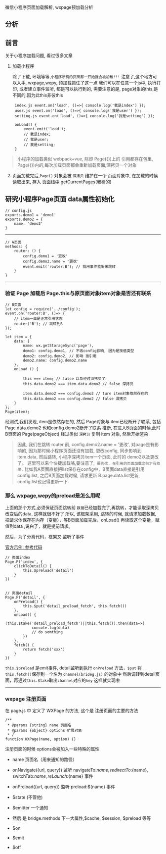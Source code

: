 微信小程序页面加载解析, wxpage预加载分析

## 分析

## 前言

关于小程序加载问题, 看过很多文章

1. 加载小程序
    
    除了下载, 环境等等,`小程序所有的页面都一开始就会被加载!!!` 注意了,这个地方可以入手, wxpage,wepy, 预加载抓住了这一点
    我们可以在任意一个js中, 执行打印, 或者建立事件监听, 都是可以执行到的, 需要注意的是, page对象的this,是不同的,因为此this非彼this


        index.js event.on('load', ()=>{ console.log('我是index') });
        user.js event.on('load', ()=>{ console.log('我是user') });
        setting.js event.on('load', ()=>{ console.log('我是setting') });

        onLoad() {
            event.emit('load');
            // 我是index;
            // 我是user;
            // 我是setting;
        }

>小程序的加载类似 webpack+vue, 除却 Page({})上的 引用都存在包里, Page({})内的,每次加载页面都会重新加载页面,深拷贝一个对象

2. 页面加载完后,`Page()` 对象会被 `深拷贝` 维护在一个 页面对象中, 在加载的时候读取出来, 存入 [页面栈中](https://developers.weixin.qq.com/miniprogram/dev/framework/app-service/route.html) getCurrentPages(我猜的)


## 研究小程序Page页面 data属性初始化

    // config.js
    exports.demo1 = 'demo1'
    exports.demo2 = {
        name: 'demo2'
    }

---

    // A页面
    methods: {
        router: () {
            config.demo1 = '更改'
            config.demo2.name = '更改'
            event.emit('router:B'); // 我用事件监听来跳转
        }
    }

---

### 验证 Page 加载后 Page.this与原页面对象item对象是否还有联系

    // B页面
    let config = require('../config');
    event.on('router:B', ()=> {
        // item一直是正常引用状态
        router('B'); // 跳转到B
    });

    let item = {
        data: {
            name: wx.getStorageSync('page'),
            demo1: config.demo1, // 不收config影响, 因为是按值类型
            demo2: config.demo2, // 影响 按引用
            demo2.name: config.demo2.name
        },
        onLoad () {
            
            this === item; // false 以及经过深拷贝了
            this.data.demo2 === item.data.demo2 // false 深拷贝

            item.data.demo2 === config.demo2 // ture item对象依然存在的
            this.data.demo2 === config.demo2 // false 深拷贝
        }
    };
    Page(item);

经测试,我们发现, item是依然存在的, 然后 Page对象与 item已经断开了联系, 包括 Page.data.demo2 也和config.demo2断开了联系
推断, 在进入B页面的时候,此时B页面的 Page(pageObject) 经过类似 `深拷贝` 复制 item 对象, 然后开始渲染

> 因此, 我们在跳转 router 前, config.demo2.name = '更改', 对page是有影响的, 因为那时候小程序页面还没有加载, 更改config, 同步影响到item.data, 然后跳转, 小程序深拷贝item一个页面, 此时的 demo2以及更改了。
这里可以来个快捷加载咯,要注意了,` 要先改, 在引用的页面加载之前才有效果,` 比如我A页面直接把list保存在config中，B页面data直接是引用config.list, 之后B页面加载时候, 请求更新 B.page.data.list更新, config.list也记得更新一下.


### 那么 wxpage,wepy的preload是怎么用呢
上面的那个方式,必须保证页面跳转前 `数据`已经加载完了,再跳转，才能读取深拷贝改变后的data, 这样就很不好了
所以, 该框架采用, 跳转的时候, 就请求加载数据, 把请求体保存在内存（变量），等B页面加载完后，onLoad() 再读取这个变量，赋值到data
,说白了，就是提前请求。

然后，为了分离代码，框架又 监听了事件

[官方示例: 参考代码](https://github.com/tvfe/wxpage/issues/25)

    // 页面index
    Page.P('index', {
        clickToDetail() {
            this.$preload('detail')
        }
    })


    // 页面detail
    Page.P('detail', {
        onPreload() {
            this.$put('detail_preload_fetch', this.fetch())
        },
        onLoad() {
            ;(this.$take('detail_preload_fetch')||this.fetch()).then(data=>{
                console.log(data)
                // do somthing
            })
        },
        fetch() {
            return fetch('xxx')
        }
    })

`this.$preload` 是emit事件, detail监听到执行 `onPreload` 方法，`$put` 将 `this.fetch()`保存到一个名为 `channel(brideg.js)` 的对象中
然后调转到detail页面，再通过`this.$take`取出`channel`对应的`key` 这样就实现啦

--- 



### wxpage 注册页面
在 page.js 中 定义了 WXPage 的方法, 这个是 注册页面的主要的方法


    /**
     * @params {string} name 页面名
     * @params {object} options 扩展对象
     * /
    function WXPage(name, option) {}

注册页面的时候
options会被加入一些特殊的属性

- name 页面名（用来通知的路径）
- onNavigate({url, query}) 监听 navigateTo:${name}, redirectTo:${name}, switchTab:${name}, reLaunch:${name} 事件
- onPreload({url, query}) 监听 preload:${name} 事件
- $state (不管他)
- $emitter 一个通知

- 然后 是 bridge.methods 下一大属性,$cache, $session, $preload 等等

- $on
- $emit
- $off
